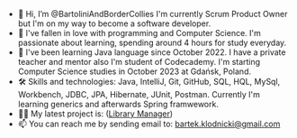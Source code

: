 - 👋 Hi, I’m @BartoliniAndBorderCollies I'm currently Scrum Product Owner but I'm on my way to become a software developer.
- 👀 I've fallen in love with programming and Computer Science. I'm passionate about learning, spending around 4 hours for study everyday.
- 🌱 I've been learning Java language since October 2022. I have a private teacher and mentor also I'm student of Codecademy. I'm starting Computer Science studies in October 2023 at Gdańsk, Poland.
- 🛠 Skills and technologies: Java, IntelliJ, Git, GitHub, SQL, HQL, MySql, Workbench, JDBC, JPA, Hibernate, JUnit, Postman.
  Currently I'm learning generics and afterwards Spring framwework.
- 👩‍💻 My latest project is: ([Library Manager](https://github.com/BartoliniAndBorderCollies/Library_Manager_Official))
- 📫 You can reach me by sending email to: bartek.klodnicki@gmail.com

<!---
BartoliniAndBorderCollies/BartoliniAndBorderCollies is a ✨ special ✨ repository because its `README.md` (this file) appears on your GitHub profile.
You can click the Preview link to take a look at your changes.
--->
